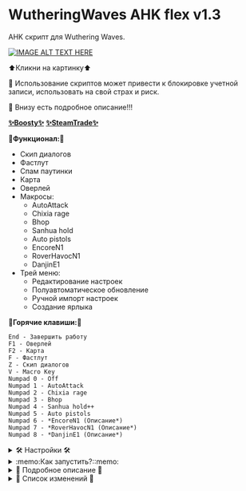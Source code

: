 # WutheringWaves AHK flex v1.3

AHK скрипт для Wuthering Waves.

[![IMAGE ALT TEXT HERE](https://img.youtube.com/vi/poIhc7r3EX4/0.jpg)](https://www.youtube.com/watch?v=poIhc7r3EX4)

⬆️Кликни на картинку⬆️

🙏 Использование скриптов может привести к блокировке учетной записи, использовать на свой страх и риск.

🙏 Внизу есть подробное описание!!!

[__✨Boosty✨__](https://boosty.to/kramar1337)
[__✨SteamTrade✨__](https://steamcommunity.com/tradeoffer/new/?partner=176456946&token=QbYR9jmE)

__🚀Функционал:🚀__

- Скип диалогов
- Фастлут
- Спам паутинки
- Карта
- Оверлей
- Макросы:
  + AutoAttack
  + Chixia rage
  + Bhop
  + Sanhua hold
  + Auto pistols
  + EncoreN1
  + RoverHavocN1
  + DanjinE1
- Трей меню:
  + Редактирование настроек
  + Полуавтоматическое обновление
  + Ручной импорт настроек
  + Создание ярлыка

:musical_keyboard:__Горячие клавиши:__:musical_keyboard:
```
End - Завершить работу
F1 - Оверлей
F2 - Карта
F - Фастлут
Z - Скип диалогов
V - Macro Key
Numpad 0 - Off
Numpad 1 - AutoAttack
Numpad 2 - Chixia rage
Numpad 3 - Bhop
Numpad 4 - Sanhua hold++
Numpad 5 - Auto pistols
Numpad 6 - *EncoreN1 (Описание*)
Numpad 7 - *RoverHavocN1 (Описание*)
Numpad 8 - *DanjinE1 (Описание*)
```

<details>
<summary> 🛠️ Настройки 🛠️ </summary>

Или искать кфг "WWFlex\data\Config.ini"

Или через меню "Трей меню => Edit Config"

```
;================Горячие клавиши
Key_ESkillDefault=vk45
Key_RelicDefault=vk54
key_Overlay=F1
key_Map=F2
key_Macro=V
key_SkipNPC=Z
key_Fastlyt=F
key_EndExitapp=End
key_PauseSuspend=Del
key_Reload=Home
key_LabelNumpad0=Numpad0
key_LabelNumpad1=Numpad1
key_LabelNumpad2=Numpad2
key_LabelNumpad3=Numpad3
key_LabelNumpad4=Numpad4
key_LabelNumpad5=Numpad5
key_LabelNumpad6=Numpad6
key_LabelNumpad7=Numpad7
key_LabelNumpad8=Numpad8
;================Вкл-выкл
Checkbox_Overlay=1
Checkbox_Map=1
Checkbox_Macro=1
Checkbox_SkipNPC=1
Checkbox_Fastlyt=1
Checkbox_PauseSuspend=0
Checkbox_Reload=1
;================Прочее
RoverHavocTime1=60
EncoreTime1=43
SelectDefaultMacro=2
SkipNPCLockMode=1
BhopDelayIn=100
FastlytFastMode=1
FastlytDelayIn=130
MapRunUrl=https://genshin-impact-map.appsample.com/wuthering-waves-map
WindowFocus=ahk_class UnrealWindow
```

</details>

<details>
<summary>:memo:Как запустить?::memo:</summary>

1. Скачать и установить [Autohotkey.com](https://www.autohotkey.com/download/ahk-install.exe)

  "Custom installation" => "Unicode 64" => All checkboxes => "Install"
![hippo](https://media.giphy.com/media/LerrohpjasApOHH9G1/giphy.gif)

2. Скачать репозиторий (Code > [Download Zip👌](https://github.com/Kramar1337/WutheringWaves-AHK-flex/archive/main.zip))

3. Запустить "WWFlex.ahk"

</details>

<details>
<summary>📃 Подробное описание 📃</summary>

# Трей меню (это там где живут часы)

Edit Config - открывает файл настроек "data\Config.ini"

Import Settings - ручной импорт настроек

Force Update - принудительно перекачивает файлы с гитхаба, распакует и импортирует настройки. Перед использованием отключить антивирус или добавить в исключение.

Create AHK shortcut - Создать ярлык на рабочем столе

# Макросы

Z - Скип диалогов.

Предусмотрено 2 режима. Переключение в "data\Config.ini" параметр "SkipNPCLockMode"

1 - Автоматический режим, нажимаешь "Z" и скрипт скипает пока не пропадет курсор или повторное нажатие "Z".

0 - Ручной режим. Скрипт скипает пока нажата клавиша.

F1 - Оверлей

Left - переключить оверлей

Right - переключить оверлей

F2 - Карта

Первое нажатие открывает карту, если карты нет то запускает браузер по умолчанию и карту прописанную в настройках. Повторное нажатие разворачивает игру. "data\Config.ini" параметр "MapRunUrl" ссылка на карту. Имена окон на которые скрипт будет фокусировать свое внимание прописывать в "data\GroupNameMap.txt"

F - Фастлут.

Зажимаешь "F" и скрипт спамит "F". Есть 2 режима. Переключение в "data\Config.ini" параметр "FastlytFastMode", также регулируется задержка перед срабатыванием "FastlytDelayIn"

1 - Быстрый режим. Добавляет спам колесико вниз. Также отдаляет камеру. Но в этой игре в отличае от GI невозможно собрать лут моментально. Задержка игры \ сервера.

0 - Обычный режим.

V - Macro Key.

Активирует макрос. Выбранный ниже. В "data\Config.ini" параметр "SelectDefaultMacro" выбирает активный макрос по умолчанию.

Numpad 0 - Off - отключить.

Numpad 1 - AutoAttack - Спам автоатаки.

Numpad 2 - Chixia rage - Абузит анимацию прицеливания, Чися стреляет очень быстро.

Numpad 3 - Bhop - Спамит пробел, но в этой игре он бесполезен.

Numpad 4 - Sanhua hold++ - Отжимает холд тычки в тайминг.

Numpad 5 - Auto pistols - Быстрая стрельба на любых пистолетчиках, для драки не годится, имеет смысл для микроголоволомочек.

Numpad 6 - *EncoreN1

Numpad 7 - *RoverHavocN1

Numpad 8 - *DanjinE1

*Добраться до 25 Ранга приключения, выполнить весь квест "Stygian Lacrimosa" , экипировать релик "Ultrasonic Pulse Chip".

End - Завершить работу

Del - Приостановить. По умолчанию отключено. "data\Config.ini" параметр "Checkbox_PauseSuspend"

Home - Перезапуск. По умолчанию отключено."data\Config.ini" параметр "Checkbox_Reload"

</details>

<details>
<summary> 📃 Список изменений 📃 </summary>

Изменения: 29.05.2024

 - Спам паутинки фулл хня
 - Numpad 6 - EncoreN1 (Описание*)
 - Numpad 7 - RoverHavoc N1 (Описание*)
 - Numpad 8 - Danjin E1 (Описание*)

Изменения: 28.05.2024

 - Подкрутка скипа диалогов
 - Подкрутка Чиси для чела
 - Оверлей с инфой

Изменения: 26.05.2024

 - Подкрутка фастлута
 - Numpad 5 - Auto pistols
 - Sanhua hold ++
 - Esc - Прервать залипший поток
 - Открывашка настроек в трей меню
 - Перенос настроек в конфиг
 - Импорт настроек в трей меню
 - Обновлятор в трей меню

Изменения: 25.05.2024

 - Подкрутки таймингов
 - Бинд на карту
 - Numpad 4 - Sanhua hold


Изменения: 22.05.2024

 - Начало положено
 - T - Спам паутинки
 - F - Фастлут
 - Z - Скип диалогов
 - V - Macro Key
 - Numpad 0 - Off
 - Numpad 1 - AutoAttack
 - Numpad 2 - Chixia rage
 - Numpad 3 - Bhop
  
</details>
